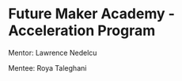 # Future Maker Academy - Acceleration Program
  
 Mentor: Lawrence Nedelcu
 
 
 Mentee: Roya Taleghani
